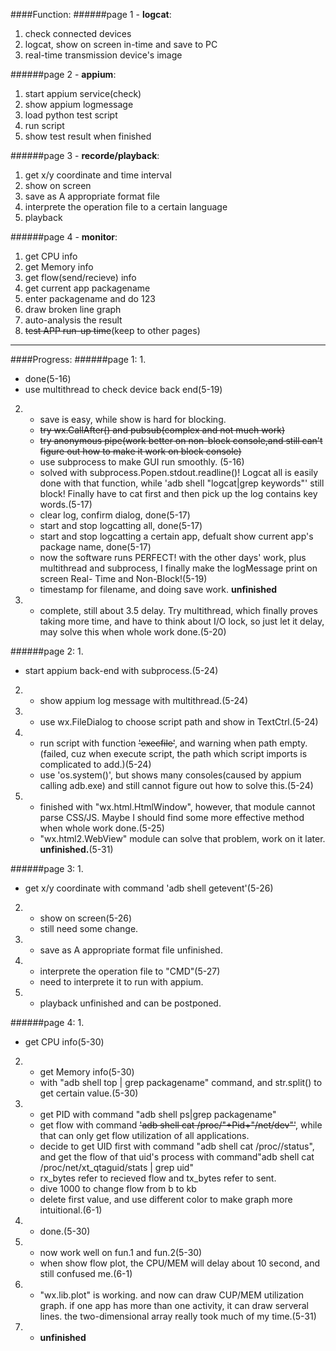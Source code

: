 ####Function:
######page 1 - **logcat**:
1. check connected devices
2. logcat, show on screen in-time and save to PC
3. real-time transmission device's image

######page 2 - **appium**:
1. start appium service(check)
2. show appium logmessage
3. load python test script
4. run script
5. show test result when finished

######page 3 - **recorde/playback**:
1. get x/y coordinate and time interval
2. show on screen
3. save as A appropriate format file
4. interprete the operation file to a certain language
5. playback

######page 4 - **monitor**:
1. get CPU info
2. get Memory info
3. get flow(send/recieve) info
4. get current app packagename
5. enter packagename and do 123
6. draw broken line graph
7. auto-analysis the result
8. ~~test APP run-up time~~(keep to other pages)

___

####Progress:
######page 1:
1. 
   * done(5-16)<br>
   * use multithread to check device back end(5-19)
2. 
   * save is easy, while show is hard for blocking. <br>
   * ~~try wx.CallAfter() and pubsub(complex and not much work)~~ <br>
   * ~~try anonymous pipe(work better on non-block console,and still can't figure out how to make it work on block console)~~<br>
   * use subprocess to make GUI run smoothly. (5-16)<br>
   * solved with subprocess.Popen.stdout.readline()! Logcat all is easily done with that function, while 'adb shell "logcat|grep keywords"' still block! Finally have to cat first and then pick up the log contains key words.(5-17)<br>
   * clear log, confirm dialog, done(5-17)<br>
   * start and stop logcatting all, done(5-17)<br>
   * start and stop logcatting a certain app, defualt show current app's package name, done(5-17)<br>
   * now the software runs PERFECT! with the other days' work, plus multithread and subprocess, I finally make the logMessage print on screen Real-	Time and Non-Block!(5-19)<br>
   * timestamp for filename, and doing save work. __unfinished__
3. 
   * complete, still about 3.5 delay. Try multithread, which finally proves taking more time, and have to think about I/O lock, so just let it delay, may solve this when whole work done.(5-20)

######page 2:
1. 
   * start appium back-end with subprocess.(5-24)
2. 
   * show appium log message with multithread.(5-24)
3. 
   * use wx.FileDialog to choose script path and show in TextCtrl.(5-24)
4. 
   * run script with function ~~'execfile'~~, and warning when path empty. (failed, cuz when execute script, the path which script imports is complicated to add.)(5-24)<br>
   * use 'os.system()', but shows many consoles(caused by appium calling adb.exe) and still cannot figure out how to solve this.(5-24)
5. 
   * finished with "wx.html.HtmlWindow", however, that module cannot parse CSS/JS. Maybe I should find some more effective method when whole work done.(5-25)
   * "wx.html2.WebView" module can solve that problem, work on it later. **unfinished.**(5-31)
   

######page 3:
1. 
   * get x/y coordinate with command 'adb shell getevent'(5-26)
2. 
   * show on screen(5-26)
   * still need some change.
3. 
   * save as A appropriate format file unfinished.
4. 
   * interprete the operation file to "CMD"(5-27)
   * need to interprete it to run with appium.
5. 
   * playback unfinished and can be postponed.

######page 4:
1. 
   * get CPU info(5-30)
2. 
   * get Memory info(5-30)<br>
   * with "adb shell top | grep packagename" command, and str.split() to get certain value.(5-30)
3.
   * get PID with command "adb shell ps|grep packagename"<br>
   * get flow with command ~~'adb shell cat /proc/"+Pid+"/net/dev"'~~, while that can only get flow utilization of all applications.<br>
   * decide to get UID first with command "adb shell cat /proc/<pid>/status", and get the flow of that uid's process with command"adb shell cat /proc/net/xt_qtaguid/stats | grep uid"<br>
   * rx_bytes refer to recieved flow and tx_bytes refer to sent.
   * dive 1000 to change flow from b to kb
   * delete first value, and use different color to make graph more intuitional.(6-1)
4.
   * done.(5-30)
5.
   * now work well on fun.1 and fun.2(5-30)<br>
   * when show flow plot, the CPU/MEM will delay about 10 second, and still confused me.(6-1)
6.
   * "wx.lib.plot" is working. and now can draw CUP/MEM utilization graph. if one app has more than one activity, it can draw serveral lines. the two-dimensional array really took much of my time.(5-31)
7.
   * __unfinished__
